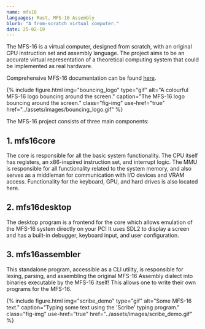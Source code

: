 ```yaml
---
name: mfs16
languages: Rust, MFS-16 Assembly
blurb: "A from-scratch virtual computer."
date: 25-02-19
---
```


The MFS-16 is a virtual computer, designed from scratch, with an original CPU instruction set and assembly language. The project aims to be an accurate virtual representation of a theoretical computing system that could be implemented as real hardware.

Comprehensive MFS-16 documentation can be found <a href="../book/index.html" target="_blank">here</a>.

<div class="figures">
  {% 
    include figure.html 
        img="bouncing_logo" 
        type="gif" 
        alt="A colourful MFS-16 logo bouncing around the screen." 
        caption="The MFS-16 logo bouncing around the screen."
        class="fig-img"
        use-href="true"
        href="../assets/images/bouncing_logo.gif"
    %}
</div>

The MFS-16 project consists of three main components:

## 1. mfs16core

The core is responsible for all the basic system functionality. The CPU itself has registers, an x86-inspired instruction set, and interrupt logic. The MMU is responsible for all functionality related to the system memory, and also serves as a middleman for communication with I/O devices and VRAM access. Functionality for the keyboard, GPU, and hard drives is also located here.

## 2. mfs16desktop

The desktop program is a frontend for the core which allows emulation of the MFS-16 system directly on your PC! It uses SDL2 to display a screen and has a built-in debugger, keyboard input, and user configuration.

## 3. mfs16assembler

This standalone program, accessible as a CLI utility, is responsible for lexing, parsing, and assembling the original MFS-16 Assembly dialect into binaries executable by the MFS-16 itself! This allows one to write their own programs for the MFS-16.

<div class="figures">
  {% 
    include figure.html 
        img="scribe_demo" 
        type="gif" 
        alt="Some MFS-16 text." 
        caption="Typing some text using the 'Scribe' typing program." 
        class="fig-img" 
        use-href="true" 
        href="../assets/images/scribe_demo.gif"
    %}
</div>
